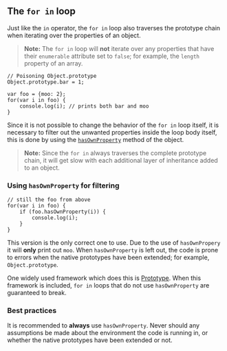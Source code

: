 ## The `for in` loop

Just like the `in` operator, the `for in` loop also traverses the prototype
chain when iterating over the properties of an object.

> **Note:** The `for in` loop will **not** iterate over any properties that 
> have their `enumerable` attribute set to `false`; for example, the `length` 
> property of an array.
    
    // Poisoning Object.prototype
    Object.prototype.bar = 1;

    var foo = {moo: 2};
    for(var i in foo) {
        console.log(i); // prints both bar and moo
    }

Since it is not possible to change the behavior of the `for in` loop itself, it
is necessary to filter out the unwanted properties inside the loop body itself, 
this is done by using the [`hasOwnProperty`](#hasownproperty) method of the 
object. 

> **Note:** Since the `for in` always traverses the complete prototype chain, it
> will get slow with each additional layer of inheritance added to an object.

### Using `hasOwnProperty` for filtering

    // still the foo from above
    for(var i in foo) {
        if (foo.hasOwnProperty(i)) {
            console.log(i);
        }
    }

This version is the only correct one to use. Due to the use of `hasOwnPropery` it
will **only** print out `moo`. When `hasOwnProperty` is left out, the code is 
prone to errors when the native prototypes have been extended; for example,
`Object.prototype`.

One widely used framework which does this is [Prototype][1]. When this 
framework is included, `for in` loops that do not use `hasOwnProperty` are 
guaranteed to break.

### Best practices

It is recommended to **always** use `hasOwnProperty`. Never should any 
assumptions be made about the environment the code is running in, or whether the 
native prototypes have been extended or not. 

[1]: http://www.prototypejs.org/


